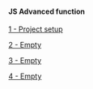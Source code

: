 #### JS Advanced function

[1 - Project setup ](../../tree/ee57cfe84d9b418f9844cdfee85f3380365e41a0/)

[2 - Empty ](../../tree//)

[3 - Empty ](../../tree//)

[4 - Empty ](../../tree//)
